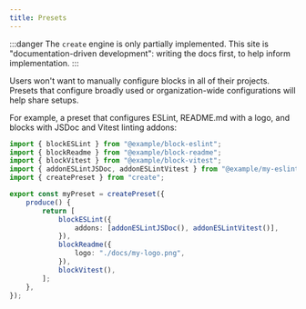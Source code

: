 ```yaml
---
title: Presets
---
```


:::danger
The `create` engine is only partially implemented.
This site is "documentation-driven development": writing the docs first, to help inform implementation.
:::

Users won't want to manually configure blocks in all of their projects.
Presets that configure broadly used or organization-wide configurations will help share setups.

For example, a preset that configures ESLint, README.md with a logo, and blocks with JSDoc and Vitest linting addons:

```ts
import { blockESLint } from "@example/block-eslint";
import { blockReadme } from "@example/block-readme";
import { blockVitest } from "@example/block-vitest";
import { addonESLintJSDoc, addonESLintVitest } from "@example/my-eslint-addons";
import { createPreset } from "create";

export const myPreset = createPreset({
	produce() {
		return [
			blockESLint({
				addons: [addonESLintJSDoc(), addonESLintVitest()],
			}),
			blockReadme({
				logo: "./docs/my-logo.png",
			}),
			blockVitest(),
		];
	},
});
```
